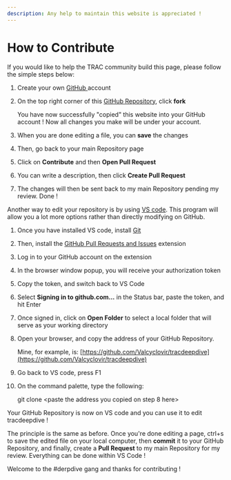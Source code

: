 ```yaml
---
description: Any help to maintain this website is appreciated !
---
```


# How to Contribute

If you would like to help the TRAC community build this page, please follow the simple steps below:

1. Create your own [GitHub ](https://github.com/)account
2.  On the top right corner of this [GitHub Repository](https://github.com/Valcyclovir/tracdeepdive), click **fork**&#x20;

    You have now successfully "copied" this website into your GitHub account ! Now all changes you make will be under your account.&#x20;
3. When you are done editing a file, you can **save** the changes
4. Then, go back to your main Repository page
5. &#x20;Click on **Contribute** and then **Open Pull Request**
6. You can write a description, then click **Create Pull Request**
7. &#x20;The changes will then be sent back to my main Repository pending my review. Done !

Another way to edit your repository is by using [VS code](https://code.visualstudio.com/). This program will allow you a lot more options rather than directly modifying on GitHub.&#x20;

1. Once you have installed VS code, install [Git](https://git-scm.com/download)
2. Then, install the [GitHub Pull Requests and Issues](https://marketplace.visualstudio.com/items?itemName=GitHub.vscode-pull-request-github) extension
3. Log in to your GitHub account on the extension
4. In the browser window popup, you will receive your authorization token
5. Copy the token, and switch back to VS Code
6. Select **Signing in to github.com...** in the Status bar, paste the token, and hit Enter
7. Once signed in, click on **Open Folder** to select a local folder that will serve as your working directory
8.  Open your browser, and copy the address of your GitHub Repository.&#x20;

    Mine, for example, is: [https://github.com/Valcyclovir/tracdeepdive](https://github.com/Valcyclovir/tracdeepdive)
9. Go back to VS code, press F1
10. On the command palette, type the following:

    git clone \<paste the address you copied on step 8 here>

Your GitHub Repository is now on VS code and you can use it to edit tracdeepdive !

The principle is the same as before. Once you're done editing a page, ctrl+s to save the edited file on your local computer, then **commit** it to your GitHub Repository, and finally, create a **Pull Request** to my main Repository for my review. Everything can be done within VS Code !

Welcome to the #derpdive gang and thanks for contributing !

